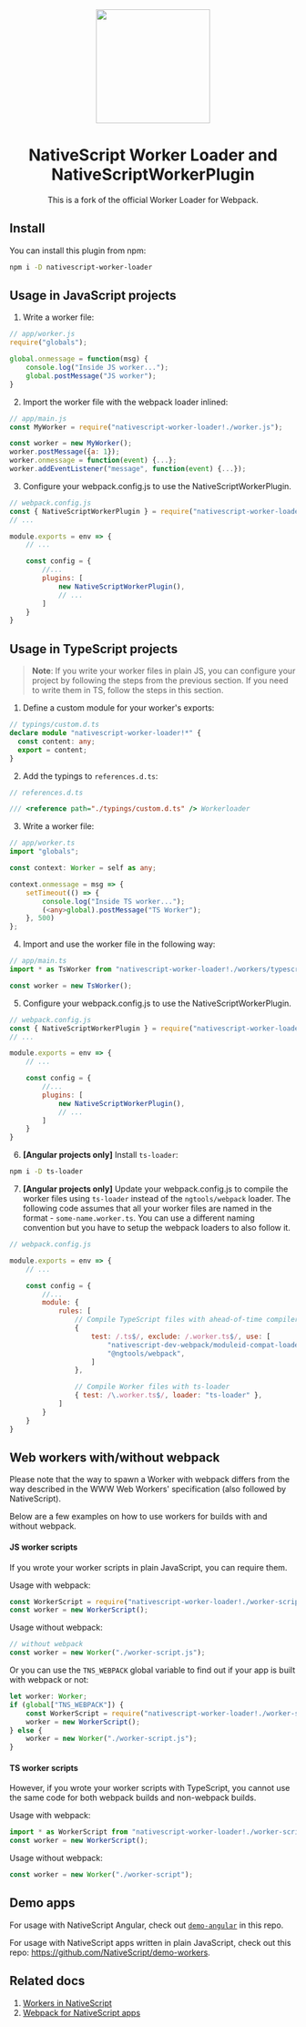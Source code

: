 <div align="center">
  <a href="https://github.com/webpack/webpack">
    <img width="200" height="200" hspace="25" src="https://cdn.rawgit.com/webpack/media/e7485eb2/logo/icon.svg">
  </a>
  <h1>NativeScript Worker Loader and NativeScriptWorkerPlugin</h1>
  <p>This is a fork of the official Worker Loader for Webpack.</p> 
</div>

## Install

You can install this plugin from npm:
``` bash
npm i -D nativescript-worker-loader
```

## Usage in JavaScript projects

1. Write a worker file:
``` javascript
// app/worker.js
require("globals");

global.onmessage = function(msg) {
    console.log("Inside JS worker...");
    global.postMessage("JS worker");
}
```
2. Import the worker file with the webpack loader inlined:

``` javascript
// app/main.js
const MyWorker = require("nativescript-worker-loader!./worker.js");

const worker = new MyWorker();
worker.postMessage({a: 1});
worker.onmessage = function(event) {...};
worker.addEventListener("message", function(event) {...});
```

3. Configure your webpack.config.js to use the NativeScriptWorkerPlugin.

``` javascript
// webpack.config.js
const { NativeScriptWorkerPlugin } = require("nativescript-worker-loader/NativeScriptWorkerPlugin");
// ...

module.exports = env => {
    // ...

    const config = {
        //...
        plugins: [
            new NativeScriptWorkerPlugin(),
            // ...
        ]
    }
}
```

## Usage in TypeScript projects

> **Note**: If you write your worker files in plain JS, you can configure your project by following the steps from the previous section. If you need to write them in TS, follow the steps in this section.

1. Define a custom module for your worker's exports:

``` typescript
// typings/custom.d.ts
declare module "nativescript-worker-loader!*" {
  const content: any;
  export = content;
}
```

2. Add the typings to `references.d.ts`:
``` typescript
// references.d.ts

/// <reference path="./typings/custom.d.ts" /> Workerloader
```

3. Write a worker file:

``` typescript
// app/worker.ts
import "globals";

const context: Worker = self as any;

context.onmessage = msg => {
    setTimeout(() => {
        console.log("Inside TS worker...");
        (<any>global).postMessage("TS Worker");
    }, 500)
};
```

4. Import and use the worker file in the following way:
``` typescript
// app/main.ts
import * as TsWorker from "nativescript-worker-loader!./workers/typescript.worker";

const worker = new TsWorker();
```

5. Configure your webpack.config.js to use the NativeScriptWorkerPlugin.

``` javascript
// webpack.config.js
const { NativeScriptWorkerPlugin } = require("nativescript-worker-loader/NativeScriptWorkerPlugin");
// ...

module.exports = env => {
    // ...

    const config = {
        //...
        plugins: [
            new NativeScriptWorkerPlugin(),
            // ...
        ]
    }
}
```

6. **[Angular projects only]** Install `ts-loader`:

``` bash
npm i -D ts-loader
```

7. **[Angular projects only]** Update your webpack.config.js to compile the worker files using `ts-loader` instead of the `ngtools/webpack` loader. The following code assumes that all your worker files are named in the format - ```some-name.worker.ts```. You can use a different naming convention but you have to setup the webpack loaders to also follow it.

``` javascript
// webpack.config.js

module.exports = env => {
    // ...

    const config = {
        //...
        module: {
            rules: [
                // Compile TypeScript files with ahead-of-time compiler.
                {
                    test: /.ts$/, exclude: /.worker.ts$/, use: [
                        "nativescript-dev-webpack/moduleid-compat-loader",
                        "@ngtools/webpack",
                    ]
                },

                // Compile Worker files with ts-loader
                { test: /\.worker.ts$/, loader: "ts-loader" },
            ]
        }
    }
}
```

## Web workers with/without webpack

Please note that the way to spawn a Worker with webpack differs from the way described in the WWW Web Workers' specification (also followed by NativeScript).

Below are a few examples on how to use workers for builds with and without webpack.
#### JS worker scripts
If you wrote your worker scripts in plain JavaScript, you can require them.

Usage with webpack:
``` ts
const WorkerScript = require("nativescript-worker-loader!./worker-script.js");
const worker = new WorkerScript();
```

Usage without webpack:

``` ts
// without webpack
const worker = new Worker("./worker-script.js");
```

Or you can use the `TNS_WEBPACK` global variable to find out if your app is built with webpack or not:
``` ts
let worker: Worker;
if (global["TNS_WEBPACK"]) {
    const WorkerScript = require("nativescript-worker-loader!./worker-script.js");
    worker = new WorkerScript();
} else {
    worker = new Worker("./worker-script.js");
}
```
#### TS worker scripts
However, if you wrote your worker scripts with TypeScript, you cannot use the same code for both webpack builds and non-webpack builds.

Usage with webpack:
``` ts
import * as WorkerScript from "nativescript-worker-loader!./worker-script";
const worker = new WorkerScript();
```

Usage without webpack:
```ts
const worker = new Worker("./worker-script");

```

## Demo apps
For usage with NativeScript Angular, check out [`demo-angular`](./demo-angular) in this repo.

For usage with NativeScript apps written in plain JavaScript, check out this repo: https://github.com/NativeScript/demo-workers.

## Related docs

1. [Workers in NativeScript](https://docs.nativescript.org/core-concepts/multithreading-model)
2. [Webpack for NativeScript apps](https://docs.nativescript.org/best-practices/bundling-with-webpack)
